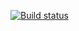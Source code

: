 [![Build status](https://ci.appveyor.com/api/projects/status/2c7vdyge97e6p863?svg=true)](https://ci.appveyor.com/project/Negrustin/postman-echo-h54r0)